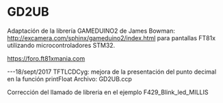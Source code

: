 GD2UB
=======
Adaptación de la librería GAMEDUINO2 de James Bowman: http://excamera.com/sphinx/gameduino2/index.html
para pantallas FT81x utilizando microcontroladores STM32.

https://foro.ft81xmania.com

---18/sept/2017
TFTLCDCyg: mejora de la presentación del punto decimal en la función printFloat
Archivo: GD2UB.ccp

Corrección del llamado de libreria en el ejemplo F429_Blink_led_MILLIS
